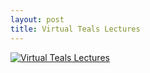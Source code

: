 ```yaml
---
layout: post
title: Virtual Teals Lectures
---
```


[![Virtual Teals Lectures](http://img.youtube.com/vi/https://youtu.be/ttc605xI3Pk/0.jpg)](https://youtu.be/ttc605xI3Pk)